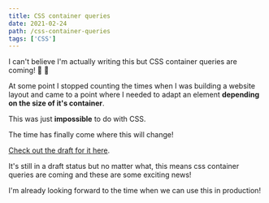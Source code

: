 ```yaml
---
title: CSS container queries
date: 2021-02-24
path: /css-container-queries
tags: ['CSS']
---
```


I can't believe I'm actually writing this but CSS container queries are coming! 🥳 🎉

At some point I stopped counting the times when I was building a website layout and came to a point where I needed to adapt an element **depending on the size of it's container**.

This was just **impossible** to do with CSS.

The time has finally come where this will change!

[Check out the draft for it here](https://github.com/w3c/csswg-drafts/issues/5796).

It's still in a draft status but no matter what, this means css container queries are coming and these are some exciting news!

I'm already looking forward to the time when we can use this in production!
